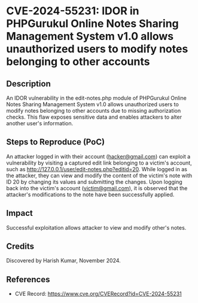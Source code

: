 # CVE-2024-55231: IDOR in PHPGurukul Online Notes Sharing Management System v1.0 allows unauthorized users to modify notes belonging to other accounts

## Description

An IDOR vulnerability in the edit-notes.php module of PHPGurukul Online Notes Sharing Management System v1.0 allows unauthorized users to modify notes belonging to other accounts due to missing authorization checks. This flaw exposes sensitive data and enables attackers to alter another user's information.

## Steps to Reproduce (PoC)

An attacker logged in with their account (hacker@gmail.com) can exploit a vulnerability by visiting a captured edit link belonging to a victim's account, such as http://127.0.0.1/user/edit-notes.php?editid=20. While logged in as the attacker, they can view and modify the content of the victim's note with ID 20 by changing its values and submitting the changes. Upon logging back into the victim's account (victim@gmail.com), it is observed that the attacker's modifications to the note have been successfully applied.

## Impact

Successful exploitation allows attacker to view and modify other's notes.

## Credits

Discovered by Harish Kumar, November 2024.

## References

- CVE Record: https://www.cve.org/CVERecord?id=CVE-2024-55231
